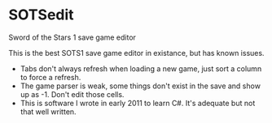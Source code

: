 # SOTSedit
Sword of the Stars 1 save game editor

This is the best SOTS1 save game editor in existance, but has known issues.

* Tabs don't always refresh when loading a new game, just sort a column to force a refresh.
* The game parser is weak, some things don't exist in the save and show up as -1. Don't edit those cells.
* This is software I wrote in early 2011 to learn C#. It's adequate but not that well written.
